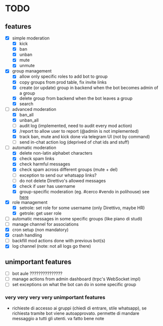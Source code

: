# TODO

## features

- [x] simple moderation
  - [x] kick
  - [x] ban
  - [x] unban
  - [x] mute
  - [x] unmute
- [x] group management
  - [x] allow only specific roles to add bot to group
  - [x] copy groups from prod table, fix invite links
  - [x] create (or update) group in backend when the bot becomes admin of a group
  - [x] delete group from backend when the bot leaves a group
  - [x] search
- [ ] advanced moderation
  - [x] ban_all
  - [x] unban_all
  - [ ] audit log (implemented, need to audit every mod action)
  - [x] /report to allow user to report (@admin is not implemented)
  - [x] track ban, mute and kick done via telegram UI (not by command)
  - [ ] send in-chat action log (deprived of chat ids and stuff)
- [ ] automatic moderation
  - [x] delete non-latin alphabet characters 
  - [x] check spam links
  - [x] check harmful messages
  - [x] check spam across different groups (mute + del)
  - [ ] exception to send our whatsapp links?
  - [ ] do not delete Direttivo's allowed messages
  - [x] check if user has username
  - [x] group-specific moderation (eg. #cerco #vendo in polihouse) see [here](https://github.com/PoliNetworkOrg/PoliNetworkBot_CSharp/blob/03c7434f06323ffdec301cb105d1d3b2c1ed4a95/PoliNetworkBot_CSharp/Code/Bots/Moderation/Blacklist/Blacklist.cs#L84)
- [x] role management
  - [x] setrole: set role for some username (only Direttivo, maybe HR)
  - [x] getrole: get user role
- [ ] automatic messages in some specific groups (like piano di studi)
- [ ] manage channel for associations
- [x] cron setup (non mandatory)
- [x] crash handling
- [ ] backfill mod actions done with previous bot(s)
- [x] log channel (note: not all logs go there)

## unimportant features

- [ ] bot aule ???????????????
- [ ] manage actions from admin dashboard (trpc's WebSocket impl)
- [ ] set exceptions on what the bot can do in some specific group

### very very very very unimportant features

- richieste di accesso ai gruppi (chiedi di entrare, stile whatsapp), se richiesta tramite
  bot viene autoapprovato. permette di mandare messaggio a tutti gli utenti. va fatto bene
  note
